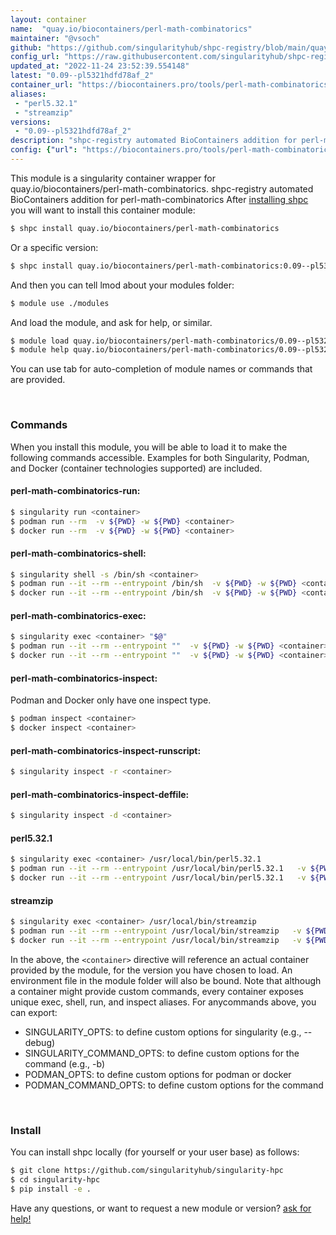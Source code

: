 ```yaml
---
layout: container
name:  "quay.io/biocontainers/perl-math-combinatorics"
maintainer: "@vsoch"
github: "https://github.com/singularityhub/shpc-registry/blob/main/quay.io/biocontainers/perl-math-combinatorics/container.yaml"
config_url: "https://raw.githubusercontent.com/singularityhub/shpc-registry/main/quay.io/biocontainers/perl-math-combinatorics/container.yaml"
updated_at: "2022-11-24 23:52:39.554148"
latest: "0.09--pl5321hdfd78af_2"
container_url: "https://biocontainers.pro/tools/perl-math-combinatorics"
aliases:
 - "perl5.32.1"
 - "streamzip"
versions:
 - "0.09--pl5321hdfd78af_2"
description: "shpc-registry automated BioContainers addition for perl-math-combinatorics"
config: {"url": "https://biocontainers.pro/tools/perl-math-combinatorics", "maintainer": "@vsoch", "description": "shpc-registry automated BioContainers addition for perl-math-combinatorics", "latest": {"0.09--pl5321hdfd78af_2": "sha256:6acef3c44aac42adaab67764e4255f7f9c7632d441c7bc53b1811ae79caf1191"}, "tags": {"0.09--pl5321hdfd78af_2": "sha256:6acef3c44aac42adaab67764e4255f7f9c7632d441c7bc53b1811ae79caf1191"}, "docker": "quay.io/biocontainers/perl-math-combinatorics", "aliases": {"perl5.32.1": "/usr/local/bin/perl5.32.1", "streamzip": "/usr/local/bin/streamzip"}}
---
```


This module is a singularity container wrapper for quay.io/biocontainers/perl-math-combinatorics.
shpc-registry automated BioContainers addition for perl-math-combinatorics
After [installing shpc](#install) you will want to install this container module:


```bash
$ shpc install quay.io/biocontainers/perl-math-combinatorics
```

Or a specific version:

```bash
$ shpc install quay.io/biocontainers/perl-math-combinatorics:0.09--pl5321hdfd78af_2
```

And then you can tell lmod about your modules folder:

```bash
$ module use ./modules
```

And load the module, and ask for help, or similar.

```bash
$ module load quay.io/biocontainers/perl-math-combinatorics/0.09--pl5321hdfd78af_2
$ module help quay.io/biocontainers/perl-math-combinatorics/0.09--pl5321hdfd78af_2
```

You can use tab for auto-completion of module names or commands that are provided.

<br>

### Commands

When you install this module, you will be able to load it to make the following commands accessible.
Examples for both Singularity, Podman, and Docker (container technologies supported) are included.

#### perl-math-combinatorics-run:

```bash
$ singularity run <container>
$ podman run --rm  -v ${PWD} -w ${PWD} <container>
$ docker run --rm  -v ${PWD} -w ${PWD} <container>
```

#### perl-math-combinatorics-shell:

```bash
$ singularity shell -s /bin/sh <container>
$ podman run --it --rm --entrypoint /bin/sh  -v ${PWD} -w ${PWD} <container>
$ docker run --it --rm --entrypoint /bin/sh  -v ${PWD} -w ${PWD} <container>
```

#### perl-math-combinatorics-exec:

```bash
$ singularity exec <container> "$@"
$ podman run --it --rm --entrypoint ""  -v ${PWD} -w ${PWD} <container> "$@"
$ docker run --it --rm --entrypoint ""  -v ${PWD} -w ${PWD} <container> "$@"
```

#### perl-math-combinatorics-inspect:

Podman and Docker only have one inspect type.

```bash
$ podman inspect <container>
$ docker inspect <container>
```

#### perl-math-combinatorics-inspect-runscript:

```bash
$ singularity inspect -r <container>
```

#### perl-math-combinatorics-inspect-deffile:

```bash
$ singularity inspect -d <container>
```


#### perl5.32.1

```bash
$ singularity exec <container> /usr/local/bin/perl5.32.1
$ podman run --it --rm --entrypoint /usr/local/bin/perl5.32.1   -v ${PWD} -w ${PWD} <container> -c " $@"
$ docker run --it --rm --entrypoint /usr/local/bin/perl5.32.1   -v ${PWD} -w ${PWD} <container> -c " $@"
```


#### streamzip

```bash
$ singularity exec <container> /usr/local/bin/streamzip
$ podman run --it --rm --entrypoint /usr/local/bin/streamzip   -v ${PWD} -w ${PWD} <container> -c " $@"
$ docker run --it --rm --entrypoint /usr/local/bin/streamzip   -v ${PWD} -w ${PWD} <container> -c " $@"
```



In the above, the `<container>` directive will reference an actual container provided
by the module, for the version you have chosen to load. An environment file in the
module folder will also be bound. Note that although a container
might provide custom commands, every container exposes unique exec, shell, run, and
inspect aliases. For anycommands above, you can export:

 - SINGULARITY_OPTS: to define custom options for singularity (e.g., --debug)
 - SINGULARITY_COMMAND_OPTS: to define custom options for the command (e.g., -b)
 - PODMAN_OPTS: to define custom options for podman or docker
 - PODMAN_COMMAND_OPTS: to define custom options for the command

<br>

### Install

You can install shpc locally (for yourself or your user base) as follows:

```bash
$ git clone https://github.com/singularityhub/singularity-hpc
$ cd singularity-hpc
$ pip install -e .
```

Have any questions, or want to request a new module or version? [ask for help!](https://github.com/singularityhub/singularity-hpc/issues)